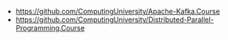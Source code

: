 - https://github.com/ComputingUniversity/Apache-Kafka.Course
- https://github.com/ComputingUniversity/Distributed-Parallel-Programming.Course
